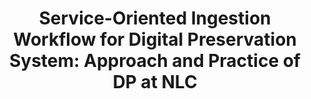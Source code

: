 ---
abstract: null
creators:
- Zhigeng, Wang
date: null
document_url: https://services.phaidra.univie.ac.at/api/object/o:294520/download
grand_parent: iPRES
institutions: []
keywords:
- beijing
landing_page_url: https://phaidra.univie.ac.at/o:294520
language: eng
layout: publication
license: CC BY-SA 3.0 AT
notes_url: null
parent: iPRES 2007
presentation_url: null
publication_type: presentation
size: 187518
source_name: iPRES
title: 'Service-Oriented Ingestion Workflow for Digital Preservation System: Approach
  and Practice of DP at NLC'
year: 2007
---